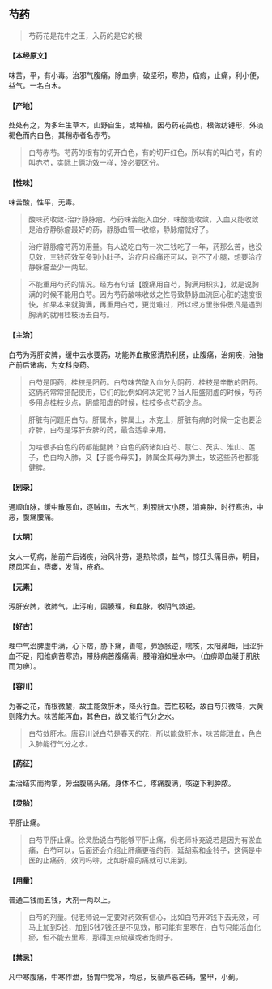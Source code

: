 ## 芍药

> 芍药花是花中之王，入药的是它的根

#### 【本经原文】
味苦，平，有小毒。治邪气腹痛，除血痹，破坚积，寒热，疝瘕，止痛，利小便，益气。一名白木。
#### 【产地】
处处有之，为多年生草本，山野自生，或种植，因芍药花美也，根做纺锤形，外淡褐色而内白色，其稍赤者名赤芍。

> 白芍赤芍。芍药的根有的切开白色，有的切开红色，所以有的叫白芍，有的叫赤芍，实际上俩功效一样，没必要区分。

#### 【性味】
味苦酸，性平，无毒。

> 酸味药收敛-治疗静脉瘤。芍药味苦能入血分，味酸能收敛，入血又能收敛是治疗静脉瘤最好的药，静脉血管一收缩，静脉瘤就好了。

> 治疗静脉瘤芍药的用量。有人说吃白芍一次三钱吃了一年，药那么苦，也没见效，三钱药效至多到小肚子，治疗月经痛还可以，到不了小腿，想要治疗静脉瘤至少一两起。

> 不能重用芍药的情况。经方有句话【腹痛用白芍，胸满用枳实】，就是说胸满的时候不能用白芍。因为芍药酸味收敛之性导致静脉血流回心脏的速度很快，如果本来就胸满，再重用白芍，更觉难过，所以经方里张仲景凡是遇到胸满的就用桂枝汤去白芍。

#### 【主治】
白芍为泻肝安脾，缓中去水要药，功能养血散瘀清热利肠，止腹痛，治痢疾，治胎产前后诸病，为女科良药。

> 白芍是阴药，桂枝是阳药。白芍味苦酸入血分为阴药，桂枝是辛散的阳药。这俩药常常搭配使用，它们的比例如何决定呢？当人阳盛阴虚的时候，芍药多用点桂枝少点，阴盛阳虚的时候，桂枝多点芍药少点。

> 肝脏有问题用白芍。肝属木，脾属土，木克土，肝脏有病的时候一定也要治疗脾，白芍是泻肝安脾的药，最合适拿来用。

> 为啥很多白色的药都能健脾？白色的药诸如白芍、薏仁、芡实、淮山、莲子，色白均入肺，又【子能令母实】，肺属金其母为脾土，故这些药也都能健脾。

#### 【别录】
通顺血脉，缓中散恶血，逐贼血，去水气，利膀胱大小肠，消痈肿，时行寒热，中恶，腹痛腰痛。
#### 【大明】
女人一切病，胎前产后诸疾，治风补劳，退热除烦，益气，惊狂头痛目赤，明目，肠风泻血，痔瘘，发背，疮疥。
#### 【元素】
泻肝安脾，收肺气，止泻痢，固腠理，和血脉，收阴气敛逆。
#### 【好古】
理中气治脾虚中满，心下痞，胁下痛，善噫，肺急胀逆，喘咳，太阳鼻衄，目涩肝血不足，阳维病苦寒热，带脉病苦腹痛满，腰溶溶如坐水中。（血痹即血凝于肌肤而为痹）。
#### 【容川】
为春之花，而根微酸，故主能敛肝木，降火行血。苦性较轻，故白芍只微降，大黄则降力大。味苦能泻血，其色白，故又能行气分之水。

> 白芍敛肝木。唐容川说白芍是春天的花，所以能敛肝木，味苦能泄血，色白入肺能行气分之水。

#### 【药征】
主治结实而拘挛，旁治腹痛头痛，身体不仁，疼痛腹满，咳逆下利肿脓。
#### 【灵胎】
平肝止痛。

> 白芍平肝止痛。徐灵胎说白芍能够平肝止痛，倪老师补充说若是因为有淤血痛，白芍可以，后面还会介绍止肝痛更强的药，延胡索和金铃子，这俩是中医的止痛药，效同吗啡，比如肝癌的痛就可以用到。

#### 【用量】
普通二钱而五钱，大剂一两以上。

> 白芍的剂量‍‍。倪老师说一定要对药效有信心，比如白芍开3钱下去无效，可马上加到5钱，加到5钱7钱还是不见效，那可能有里寒在，白芍只能活血化瘀，但不能去里寒，那得加点硫磺或者炮附子。

#### 【禁忌】
凡中寒腹痛，中寒作泄，肠胃中觉冷，均忌，反藜芦恶芒硝，鳖甲，小蓟。
